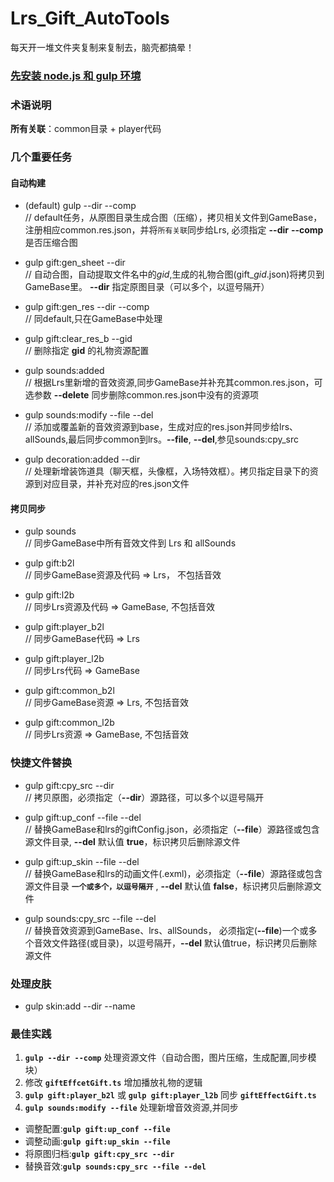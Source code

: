 # Lrs_Gift_AutoTools
  每天开一堆文件夹复制来复制去，脑壳都搞晕！

### [先安装 node.js 和 gulp 环境](https://gulpjs.com/)

### 术语说明
  **所有关联**：common目录 + player代码

### 几个重要任务

  #### 自动构建
  *  (default) gulp --dir --comp                   
  // default任务，从原图目录生成合图（压缩），拷贝相关文件到GameBase，注册相应common.res.json，并将`所有关联`同步给Lrs, 必须指定 __--dir__
     __--comp__ 是否压缩合图    

  *  gulp gift:gen_sheet --dir    
  // 自动合图，自动提取文件名中的*gid*,生成的礼物合图(gift_*gid*.json)将拷贝到GameBase里。 __--dir__ 指定原图目录（可以多个，以逗号隔开）   
  
  *  gulp gift:gen_res --dir  --comp        
  // 同default,只在GameBase中处理   

  * gulp gift:clear_res_b --gid    
  // 删除指定 __gid__ 的礼物资源配置    
  
  *  gulp sounds:added               
  // 根据Lrs里新增的音效资源,同步GameBase并补充其common.res.json，可选参数 __--delete__ 同步删除common.res.json中没有的资源项   

  * gulp sounds:modify --file --del   
  // 添加或覆盖新的音效资源到base，生成对应的res.json并同步给lrs、allSounds,最后同步common到lrs。__--file__, __--del__,参见sounds:cpy_src   
  
  * gulp decoration:added --dir   
  // 处理新增装饰道具（聊天框，头像框，入场特效框）。拷贝指定目录下的资源到对应目录，并补充对应的res.json文件   
  
  #### 拷贝同步
  *  gulp sounds                
  // 同步GameBase中所有音效文件到 Lrs 和 allSounds
  
  *  gulp gift:b2l              
  // 同步GameBase资源及代码 => Lrs， 不包括音效
  
  *  gulp gift:l2b              
  // 同步Lrs资源及代码 => GameBase, 不包括音效
  
  *  gulp gift:player_b2l       
  // 同步GameBase代码 => Lrs
  
  *  gulp gift:player_l2b       
  // 同步Lrs代码 => GameBase
  
  *  gulp gift:common_b2l       
  // 同步GameBase资源 => Lrs, 不包括音效
  
  *  gulp gift:common_l2b      
  // 同步Lrs资源 => GameBase, 不包括音效   
  
 ### 快捷文件替换
  *  gulp gift:cpy_src --dir     
  // 拷贝原图，必须指定（__--dir__）源路径，可以多个以逗号隔开
  
  * gulp gift:up_conf --file --del                
  // 替换GameBase和lrs的giftConfig.json，必须指定（__--file__）源路径或包含源文件目录, __--del__ 默认值 __true__，标识拷贝后删除源文件
  
  * gulp gift:up_skin --file --del                
  // 替换GameBase和lrs的动画文件(.exml)，必须指定（__--file__）源路径或包含源文件目录 __`一个或多个，以逗号隔开`__ , __--del__ 默认值 __false__，标识拷贝后删除源文件

  * gulp sounds:cpy_src --file --del    
  // 替换音效资源到GameBase、lrs、allSounds， 必须指定(__--file__)一个或多个音效文件路径(或目录)，以逗号隔开，__--del__ 默认值true，标识拷贝后删除源文件

### 处理皮肤
  * gulp skin:add --dir --name

### 最佳实践
  1. __`gulp --dir --comp`__ 处理资源文件（自动合图，图片压缩，生成配置,同步模块） 
  2. 修改 __`giftEffcetGift.ts`__  增加播放礼物的逻辑
  3. __`gulp gift:player_b2l`__ 或 __`gulp gift:player_l2b`__  同步 __`giftEffectGift.ts`__    
  4. __`gulp sounds:modify --file`__ 处理新增音效资源,并同步    

  * 调整配置:__`gulp gift:up_conf --file`__
  * 调整动画:__`gulp gift:up_skin --file`__
  * 将原图归档:__`gulp gift:cpy_src --dir`__   
  * 替换音效:__`gulp sounds:cpy_src --file --del`__

